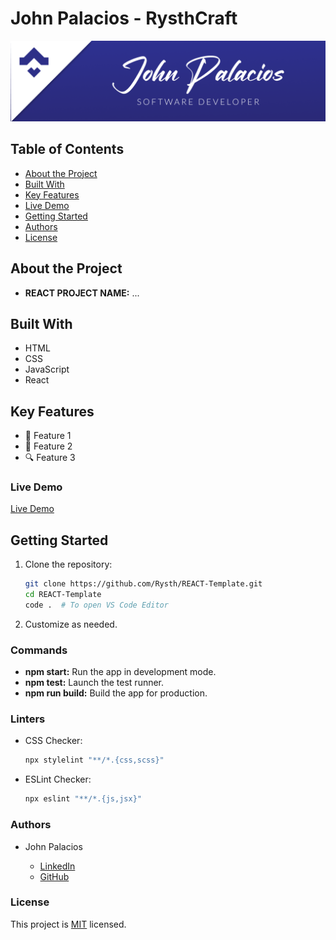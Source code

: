# John Palacios - RysthCraft

<div align="center">
  <img src="./src/assets/personal/banner.png" alt="logo" height="auto" />
</div>

## Table of Contents

- [About the Project](#about-project)
- [Built With](#built-with)
- [Key Features](#key-features)
- [Live Demo](#live-demo)
- [Getting Started](#getting-started)
- [Authors](#authors)
- [License](#license)

## About the Project

- **REACT PROJECT NAME:** ...

## Built With

- HTML
- CSS
- JavaScript
- React

## Key Features

- 🚀 Feature 1
- 🌟 Feature 2
- 🔍 Feature 3

### Live Demo

[Live Demo](https://react-bookstore-2060.onrender.com/)

## Getting Started

1. Clone the repository:

   ```bash
   git clone https://github.com/Rysth/REACT-Template.git
   cd REACT-Template
   code .  # To open VS Code Editor
   ```

2. Customize as needed.

### Commands

- **npm start:** Run the app in development mode.
- **npm test:** Launch the test runner.
- **npm run build:** Build the app for production.

### Linters

- CSS Checker:

  ```bash
  npx stylelint "**/*.{css,scss}"
  ```

- ESLint Checker:

  ```bash
  npx eslint "**/*.{js,jsx}"
  ```

### Authors

- John Palacios

  - [LinkedIn](https://www.linkedin.com/in/john-rysthcraft/)
  - [GitHub](https://github.com/Rysth)

### License

This project is [MIT](./LICENSE.md) licensed.
